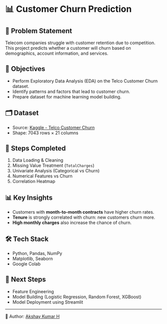 # 📊 Customer Churn Prediction

## 📌 Problem Statement
Telecom companies struggle with customer retention due to competition. This project predicts whether a customer will churn based on demographics, account information, and services.

## 🎯 Objectives
- Perform Exploratory Data Analysis (EDA) on the Telco Customer Churn dataset.
- Identify patterns and factors that lead to customer churn.
- Prepare dataset for machine learning model building.

## 🗂 Dataset
- Source: [Kaggle - Telco Customer Churn](https://www.kaggle.com/datasets/blastchar/telco-customer-churn)
- Shape: 7043 rows × 21 columns

## 🔎 Steps Completed
1. Data Loading & Cleaning
2. Missing Value Treatment (`TotalCharges`)
3. Univariate Analysis (Categorical vs Churn)
4. Numerical Features vs Churn
5. Correlation Heatmap

## 📊 Key Insights
- Customers with **month-to-month contracts** have higher churn rates.
- **Tenure** is strongly correlated with churn: new customers churn more.
- **High monthly charges** also increase the chance of churn.

## 🛠 Tech Stack
- Python, Pandas, NumPy
- Matplotlib, Seaborn
- Google Colab

## 🚀 Next Steps
- Feature Engineering
- Model Building (Logistic Regression, Random Forest, XGBoost)
- Model Deployment using Streamlit

---
👤 Author: [Akshay Kumar H](https://github.com/Akshay4al)

